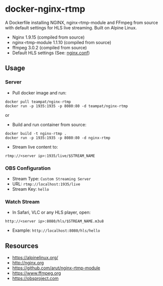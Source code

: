 # docker-nginx-rtmp
A Dockerfile installing NGINX, nginx-rtmp-module and FFmpeg from source with
default settings for HLS live streaming. Built on Alpine Linux.

* Nginx 1.9.15 (compiled from source)
* nginx-rtmp-module 1.1.10 (compiled from source)
* ffmpeg 3.0.2 (compiled from source)
* Default HLS settings (See: [nginx.conf](nginx.conf))


## Usage

### Server
* Pull docker image and run:
```
docker pull teampat/nginx-rtmp
docker run -p 1935:1935 -p 8080:80 -d teampat/nginx-rtmp
```
or 

* Build and run container from source:
```
docker build -t nginx-rtmp .
docker run -p 1935:1935 -p 8080:80 -d nginx-rtmp
```

* Stream live content to:
```
rtmp://<server ip>:1935/live/$STREAM_NAME
```

### OBS Configuration
* Stream Type: `Custom Streaming Server`
* URL: `rtmp://localhost:1935/live`
* Stream Key: `hello`

### Watch Stream
* In Safari, VLC or any HLS player, open:
```
http://<server ip>:8080/hls/$STREAM_NAME.m3u8
```
* Example: `http://localhost:8080/hls/hello`


## Resources
* https://alpinelinux.org/
* http://nginx.org
* https://github.com/arut/nginx-rtmp-module
* https://www.ffmpeg.org
* https://obsproject.com
